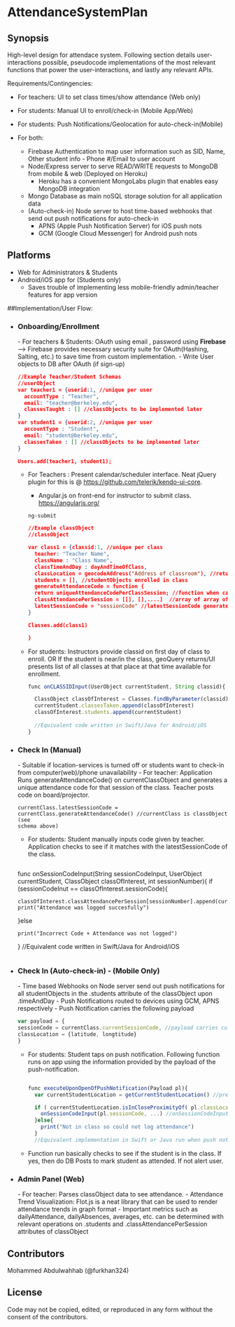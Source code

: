 # AttendanceSystemPlan

## Synopsis

High-level design for attendace system. Following section details user-interactions possible, pseudocode implementations of the most relevant functions that power the user-interactions, and lastly any relevant APIs.

Requirements/Contingencies:

- For teachers: UI to set class times/show attendance (Web only)
- For students: Manual UI to enroll/check-in (Mobile App/Web) 
- For students: Push Notifications/Geolocation for auto-check-in(Mobile)
- For both:

  - Firebase Authentication to map user information such as SID, Name, Other student info - Phone #/Email to user account
  - Node/Express server to serve READ/WRITE requests to MongoDB from mobile & web (Deployed on Heroku)
    - Heroku has a convenient MongoLabs plugin that enables easy MongoDB integration
  - Mongo Database as main noSQL storage solution for all application data
  - (Auto-check-in) Node server to host time-based webhooks that send out push notifications for auto-check-in
    - APNS (Apple Push Notification Server) for iOS push nots
    - GCM (Google Cloud Messenger) for Android push nots
  
## Platforms

- Web for Administrators & Students
- Android/iOS app for (Students only)
  - Saves trouble of implementing less mobile-friendly admin/teacher features for app version

##Implementation/User Flow:

- <h3>Onboarding/Enrollment</h3>
  - For teachers & Students: OAuth using email , password using <b>Firebase</b> --> Firebase provides necessary security suite for OAuth(Hashing, Salting, etc.)
    to save time from custom implementation. 
  - Write User objects to DB after OAuth (if sign-up)
  
    ``` JSON 
    //Example Teacher/Student Schemas 
    //userObject
    var teacher1 = {userid:1, //unique per user
      accountType : "Teacher",
      email: "teacher@berkeley.edu",
      classesTaught : [] //classObjects to be implemented later
    }
    var student1 = {userid:2, //unique per user
      accountType : "Student",
      email: "student@berkeley.edu",
      classesTaken : [] //classObjects to be implemented later
    }
    
    Users.add(teacher1, student1);
    ```
  
  - For Teachers : Present calendar/scheduler interface. Neat jQuery plugin for this is  @ <a>https://github.com/telerik/kendo-ui-core</a>.
    - Angular.js on front-end for instructor to submit class. <a>https://angularjs.org/</a> 
    
    <code>ng-submit</code>
    
    ```JSON
    //Example classObject
    //classObject
    
    var class1 = {classid:1, //unique per class
      teacher: "Teacher Name",
      className : "Class Name",
      classTimeAndDay : dayAndTimeOfClass, 
      classLocation = geocodeAddress("Address of classroom"), //returns an object with Latitude and Longitude attributes
      students = [], //studentObjects enrolled in class
      generateAttendanceCode = function {
      return uniqueAttendanceCodePerClassSession; //function when called returns a unique attendance code per session of class, to be used later
      classAttendancePerSession = [[], [],....]  //array of array of userObjects who attend indexed session
      latestSessionCode = "sessionCode" //latestSessionCode generated
    }
    
    Classes.add(class1)
    
    }
    ```
    
  - For students: Instructors provide classid on first day of class to enroll. OR If the student is near/in the class, geoQuery returns/UI presents list of all classes at that place at that time available for enrollment.
  
    ```JavaScript
    func onCLASSIDInput(UserObject currentStudent, String classid){
    
      ClassObject classOfInterest = Classes.findByParameter(classid)
      currentStudent.classesTaken.append(classOfInterest)
      classOfInterest.students.append(currentStudent)
      
      //Equivalent code written in Swift/Java for Android/iOS
    }

    ```
- <h3> Check In (Manual)</h3>
  - Suitable if location-services is turned off or students want to check-in from computer(web)/phone unavailability
  - For teacher: Application Runs generateAttendanceCode() on currentClassObject and generates a unique attendance code for that session of the class.
  Teacher posts code on board/projector.
  
    <code>currentClass.latestSessionCode = currentClass.generateAttendanceCode()
  //currentClass is classObject (see schema above)
    </code>
  
  - For students: Student manually inputs code given by teacher. Application checks to see if it matches with the latestSessionCode of the class.
  
    ```JavaScript
  func onSessionCodeInput(String sessionCodeInput, UserObject currentStudent, ClassObject classOfInterest, int sessionNumber){
    if (sessionCodeInut == classOfInterest.sessionCode){
    
      classOfInterest.classAttendancePerSession[sessionNumber].append(currentStudent)
      print("Attendance was logged succesfully")
    }else
    
      print("Incorrect Code + Attendance was not logged")
  }
  //Equivalent code written in Swift/Java for Android/iOS

    ```
- <h3> Check In (Auto-check-in) - (Mobile Only) </h3>
  - Time based Webhooks on Node server send out push notifications for all studentObjects in the .students attribute of the classObject upon .timeAndDay 
  - Push Notifications routed to devices using GCM, APNS respectively
  - Push Notification carries the following payload
  
    ```JavaScript
  var payload = {
    sessionCode = currentClass.currentSessionCode, //payload carries currentClassSessionCode
    classLocation = {latitude, longtitude}
  }
    ```
  
  - For students: Student taps on push notification. Following function runs on app using the information provided by the payload of the push-notification.
    ```JavaScript
    
    func executeUponOpenOfPushNotification(Payload pl){
      var currentStudentLocation = getCurrentStudentLocation() //pretty obvious
    
      if ( currentStudentLocation.isInCloseProximityOf( pl.classLocation ) )
        onSessionCodeInput(pl.sessionCode, ...) //onSessionCodeInput() as defined above logs attendance
      }else{
        print("Not in class so could not log attendance")
      }
      //Equivalent implementation in Swift or Java run when push notification opened
    ```
    
  - Function run basically checks to see if the student is in the class. If yes, then do DB Posts to mark student as attended. 
  If not alert user.
  
- <h3>Admin Panel (Web)</h3>
  - For teacher: Parses classObject data to see attendance. 
  - Attendance Trend Visualization: Flot.js is a neat library that can be used to render attendance trends in graph format
  - Important metrics such as dailyAttendance, dailyAbsences, averages, etc. can be determined with relevant operations on .students and .classAttendancePerSession attributes of classObject
  
## Contributors

Mohammed Abdulwahhab (@furkhan324)

## License

Code may not be copied, edited, or reproduced in any form without the consent of the contributors.



